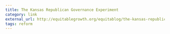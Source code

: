 ```yaml
---
title: The Kansas Republican Governance Experiment
category: link
external_url: http://equitablegrowth.org/equitablog/the-kansas-republican-governance-experiment-or-is-that-governance-experiment-or-is-that-governance-experiment/
tags: reform
---
```

